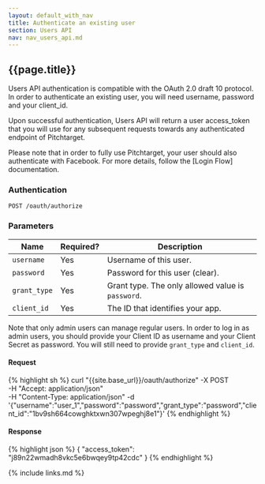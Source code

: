 ```yaml
---
layout: default_with_nav
title: Authenticate an existing user
section: Users API
nav: nav_users_api.md
---
```


## {{page.title}}
Users API authentication is compatible with the OAuth 2.0 draft 10 protocol. In order to authenticate an existing user, you will need username, password and your client_id.

Upon successful authentication, Users API will return a user access_token that you will use for any subsequent requests towards any authenticated endpoint of Pitchtarget.

Please note that in order to fully use Pitchtarget, your user should also authenticate with Facebook. For more details, follow the [Login Flow] documentation.

### Authentication
`POST /oauth/authorize`

### Parameters

Name | Required? | Description |
-----|-----------|-------------|
`username` | Yes | Username of this user. |
`password` | Yes | Password for this user (clear). |
`grant_type` | Yes | Grant type. The only allowed value is `password`. |
`client_id` | Yes | The ID that identifies your app. |

Note that only admin users can manage regular users. In order to log in as admin users, you should provide your Client ID as username and your Client Secret as password. You will still need to provide `grant_type` and `client_id`.

#### Request

{% highlight sh %}
curl "{{site.base_url}}/oauth/authorize" -X POST \
	-H "Accept: application/json" \
	-H "Content-Type: application/json" -d '{"username":"user_1","password":"password","grant_type":"password","client_id":"1bv9sh664cowghktxwn307wpeghj8e1"}'
{% endhighlight %}

#### Response

{% highlight json %}
{
  "access_token": "j89n22wmadh8vkc5e6bwqey9tp42cdc"
}
{% endhighlight %}

{% include links.md %}
